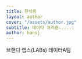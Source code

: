 ```yaml
---
title: 한석종
layout: author
cover: "/assets/author.jpg"
subtitle: 데이타 처리중......
author: hansj
---
```


브랜디 랩스(LABs) 데이터A팀
